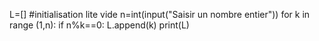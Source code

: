 


L=[] #initialisation lite vide
n=int(input("Saisir un nombre entier"))
for k in range (1,n):
 if n%k==0:
  L.append(k)
print(L)
